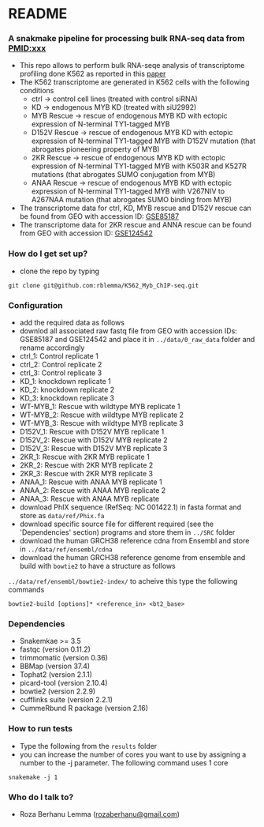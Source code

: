 # README #

### A snakmake pipeline for processing bulk RNA-seq data from [PMID:xxx](https://doi.org/10.1016/j.jbc.2023.105062) ###
- This repo allows to perform bulk RNA-seqe analysis of transcriptome profiling done K562 as reported in this [paper](https://doi.org/10.1016/j.jbc.2023.105062)
 - The K562 transcriptome are generated in K562 cells with the following conditions
   - ctrl -> control cell lines (treated with control siRNA)
   - KD -> endogenous MYB KD (treated with siU2992)
   - MYB Rescue -> rescue of endogenous MYB KD with ectopic expression of N-terminal TY1-tagged MYB
   - D152V Rescue -> rescue of endogenous MYB KD with ectopic expression of N-terminal TY1-tagged MYB with D152V mutation (that abrogates pioneering property of MYB)
   - 2KR Rescue -> rescue of endogenous MYB KD with ectopic expression of N-terminal TY1-tagged MYB with K503R and K527R mutations (that abrogates SUMO conjugation from MYB)
   - ANAA Rescue -> rescue of endogenous MYB KD with ectopic expression of N-terminal TY1-tagged MYB with V267NIV to A267NAA mutation (that abrogates SUMO binding from MYB)
- The transcriptome data for ctrl, KD, MYB rescue and D152V rescue can be found from GEO with accession ID: [GSE85187](https://www.ncbi.nlm.nih.gov/geo/query/acc.cgi?acc=GSE85187)
- The transcriptome data for 2KR rescue and ANNA rescue can be found from GEO with accession ID: [GSE124542](https://www.ncbi.nlm.nih.gov/geo/query/acc.cgi?acc=GSE124542)


### How do I get set up? ###

* clone the repo by typing

```
git clone git@github.com:rblemma/K562_Myb_ChIP-seq.git
```
### Configuration ###
- add the required data as follows
- downlod all associated raw fastq file from GEO with accession IDs: GSE85187 and GSE124542 and place it in `../data/0_raw_data` folder and rename accordingly
- ctrl_1: Control replicate 1
- ctrl_2: Control replicate 2
- ctrl_3: Control replicate 3
- KD_1: knockdown replicate 1
- KD_2: knockdown replicate 2
- KD_3: knockdown replicate 3
- WT-MYB_1: Rescue with wildtype MYB replicate 1
- WT-MYB_2: Rescue with wildtype MYB replicate 2
- WT-MYB_3: Rescue with wildtype MYB replicate 3
- D152V_1: Rescue with D152V MYB replicate 1
- D152V_2: Rescue with D152V MYB replicate 2
- D152V_3: Rescue with D152V MYB replicate 3
- 2KR_1: Rescue with 2KR MYB replicate 1
- 2KR_2: Rescue with 2KR MYB replicate 2
- 2KR_3: Rescue with 2KR MYB replicate 3
- ANAA_1: Rescue with ANAA MYB replicate 1
- ANAA_2: Rescue with ANAA MYB replicate 2
- ANAA_3: Rescue with ANAA MYB replicate
- download PhIX sequence (RefSeq: NC 001422.1) in fasta format and store as `data/ref/Phix.fa`
- download specific source file for different required (see the 'Dependencies' section) programs and store them in `../SRC` folder
- download the human GRCH38 reference cdna from Ensembl and store in `../data/ref/ensembl/cdna`
- download the human GRCH38 reference genome from ensemble and build with `bowtie2` to have a structure as follows

`../data/ref/ensembl/bowtie2-index/` to acheive this type the following commands

```
bowtie2-build [options]* <reference_in> <bt2_base>
```

### Dependencies ###
- Snakemkae >= 3.5
- fastqc (version 0.11.2)
- trimmomatic (version 0.36)
- BBMap (version 37.4)
- Tophat2 (version 2.1.1)
- picard-tool (version 2.10.4)
- bowtie2 (version 2.2.9)
- cufflinks suite (version 2.2.1)
- CummeRbund R package (version 2.16)

### How to run tests ###
- Type the following from the `results` folder
- you can increase the number of cores you want to use by assigning a number to the -j parameter. The following command uses 1 core

```
snakemake -j 1
```

### Who do I talk to? ###

* Roza Berhanu Lemma (rozaberhanu@gmail.com)
